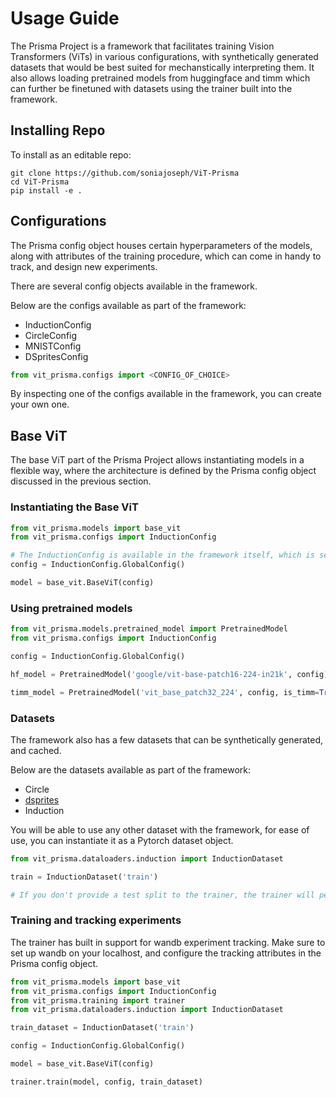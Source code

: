 # Usage Guide

The Prisma Project is a framework that facilitates training Vision Transformers (ViTs) in various configurations, with synthetically generated datasets that would be best suited for mechanstically interpreting them. It also allows loading pretrained models from huggingface and timm which can further be finetuned with datasets using the trainer built into the framework.

## Installing Repo

To install as an editable repo:

```
git clone https://github.com/soniajoseph/ViT-Prisma
cd ViT-Prisma
pip install -e .
```

## Configurations 

The Prisma config object houses certain hyperparameters of the models, along with attributes of the training procedure, which can come in handy to track, and design new experiments. 

There are several config objects available in the framework. 

Below are the configs available as part of the framework:
 - InductionConfig
 - CircleConfig
 - MNISTConfig
 - DSpritesConfig

```python
from vit_prisma.configs import <CONFIG_OF_CHOICE>
```
By inspecting one of the configs available in the framework, you can create your own one.

## Base ViT

The base ViT part of the Prisma Project allows instantiating models in a flexible way, where the architecture is defined by the Prisma config object discussed in the previous section.

### Instantiating the Base ViT 

```python
from vit_prisma.models import base_vit
from vit_prisma.configs import InductionConfig

# The InductionConfig is available in the framework itself, which is setup for the induction dataset
config = InductionConfig.GlobalConfig()

model = base_vit.BaseViT(config)
```

### Using pretrained models

```python
from vit_prisma.models.pretrained_model import PretrainedModel
from vit_prisma.configs import InductionConfig

config = InductionConfig.GlobalConfig()

hf_model = PretrainedModel('google/vit-base-patch16-224-in21k', config)

timm_model = PretrainedModel('vit_base_patch32_224', config, is_timm=True)
```

### Datasets

The framework also has a few datasets that can be synthetically generated, and cached. 

Below are the datasets available as part of the framework: 
 - Circle
 - [dsprites](https://github.com/google-deepmind/dsprites-dataset)
 - Induction

You will be able to use any other dataset with the framework, for ease of use, you can instantiate it as a Pytorch dataset object.

 ```python
 from vit_prisma.dataloaders.induction import InductionDataset

 train = InductionDataset('train')

 # If you don't provide a test split to the trainer, the trainer will perform the train/test split for you.
 ```

 ### Training and tracking experiments

 The trainer has built in support for wandb experiment tracking. Make sure to set up wandb on your localhost, and configure the tracking attributes in the Prisma config object.

 ```python
 from vit_prisma.models import base_vit
 from vit_prisma.configs import InductionConfig
 from vit_prisma.training import trainer
 from vit_prisma.dataloaders.induction import InductionDataset

 train_dataset = InductionDataset('train')

 config = InductionConfig.GlobalConfig()

 model = base_vit.BaseViT(config)

 trainer.train(model, config, train_dataset)
 ```
